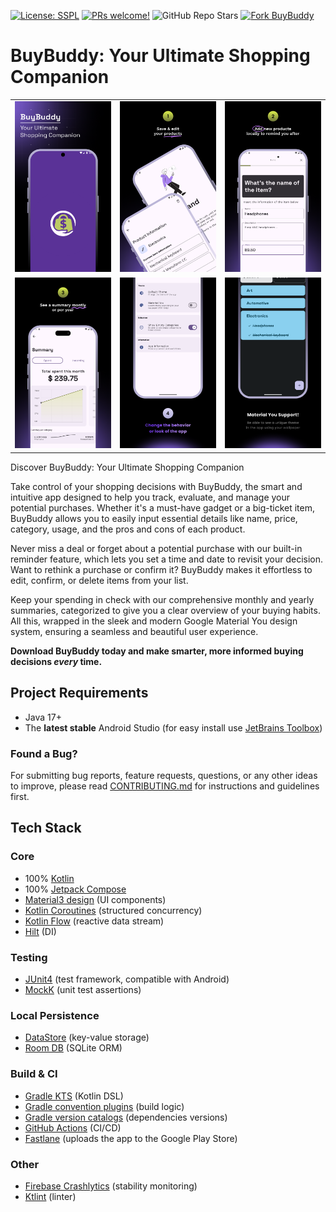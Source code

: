 [![License: SSPL](https://img.shields.io/badge/License-SSPL-blue)]([https://www.gnu.org/licenses/gpl-3.0](https://www.mongodb.com/legal/licensing/server-side-public-license))
[![PRs welcome!](https://img.shields.io/badge/PRs-Welcome-brightgreen.svg)](https://github.com/Ivy-Apps/ivy-wallet/blob/main/CONTRIBUTING.md)
![GitHub Repo Stars](https://img.shields.io/github/stars/isaacsa51/BuyBuddy)
[![Fork BuyBuddy](https://img.shields.io/github/forks/isaacsa51/BuyBuddy)](https://github.com/isaacsa51/BuyBuddy/fork)

# BuyBuddy: Your Ultimate Shopping Companion 

|                                                                                                            |                                                                                                            |                                                                                                            |
|:----------------------------------------------------------------------------------------------------------:|:----------------------------------------------------------------------------------------------------------:|:----------------------------------------------------------------------------------------------------------:|
| ![1](images/1.png) | ![2](images/2.png) | ![3](images/3.png) |
| ![4](images/4.png) | ![5](images/5.png) | ![6](images/6.png) |

Discover BuyBuddy: Your Ultimate Shopping Companion

Take control of your shopping decisions with BuyBuddy, the smart and intuitive app designed to help you track, evaluate, and manage your potential purchases. Whether it's a must-have gadget or a big-ticket item, BuyBuddy allows you to easily input essential details like name, price, category, usage, and the pros and cons of each product.

Never miss a deal or forget about a potential purchase with our built-in reminder feature, which lets you set a time and date to revisit your decision. Want to rethink a purchase or confirm it? BuyBuddy makes it effortless to edit, confirm, or delete items from your list.

Keep your spending in check with our comprehensive monthly and yearly summaries, categorized to give you a clear overview of your buying habits. All this, wrapped in the sleek and modern Google Material You design system, ensuring a seamless and beautiful user experience.

**Download BuyBuddy today and make smarter, more informed buying decisions _every_ time.**

## Project Requirements

- Java 17+
- The **latest stable** Android Studio (for easy install use [JetBrains Toolbox](https://www.jetbrains.com/toolbox-app/))

### Found a Bug?

For submitting bug reports, feature requests, questions, or any other ideas to improve, please read [CONTRIBUTING.md](/CONTRIBUTING.md) for instructions and guidelines first.

## Tech Stack

### Core

- 100% [Kotlin](https://kotlinlang.org/)
- 100% [Jetpack Compose](https://developer.android.com/jetpack/compose)
- [Material3 design](https://m3.material.io/) (UI components)
- [Kotlin Coroutines](https://kotlinlang.org/docs/coroutines-overview.html) (structured concurrency)
- [Kotlin Flow](https://kotlinlang.org/docs/flow.html) (reactive data stream)
- [Hilt](https://dagger.dev/hilt/) (DI)

### Testing
- [JUnit4](https://github.com/junit-team/junit4) (test framework, compatible with Android)
- [MockK]([https://kotest.io/](https://mockk.io/)) (unit test assertions)

### Local Persistence
- [DataStore](https://developer.android.com/topic/libraries/architecture/datastore) (key-value storage)
- [Room DB](https://developer.android.com/training/data-storage/room) (SQLite ORM)

### Build & CI
- [Gradle KTS](https://docs.gradle.org/current/userguide/kotlin_dsl.html) (Kotlin DSL)
- [Gradle convention plugins](https://docs.gradle.org/current/samples/sample_convention_plugins.html) (build logic)
- [Gradle version catalogs](https://developer.android.com/build/migrate-to-catalogs) (dependencies versions)
- [GitHub Actions](https://github.com/Ivy-Apps/ivy-wallet/actions) (CI/CD)
- [Fastlane](https://fastlane.tools/) (uploads the app to the Google Play Store)

### Other
- [Firebase Crashlytics](https://firebase.google.com/products/crashlytics) (stability monitoring)
- [Ktlint](https://github.com/pinterest/ktlint) (linter)
